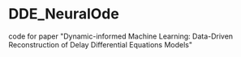 # DDE_NeuralOde
code for paper "Dynamic-informed Machine Learning: Data-Driven Reconstruction of Delay Differential Equations Models"
